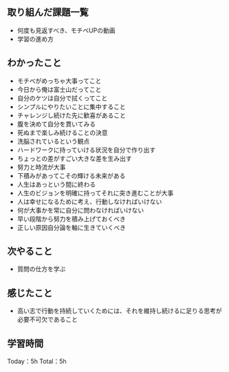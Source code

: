 ## 取り組んだ課題一覧
- 何度も見返すべき、モチベUPの動画
- 学習の進め方

## わかったこと
- モチベがめっちゃ大事ってこと
- 今日から俺は富士山だってこと
- 自分のケツは自分で拭くってこと
- シンプルにやりたいことに集中すること
- チャレンジし続けた先に歓喜があること
- 腹を決めて自分を貫いてみる
- 死ぬまで楽しみ続けることの決意
- 洗脳されているという観点
- ハードワークに持っていける状況を自分で作り出す
- ちょっとの差がすごい大きな差を生み出す
- 努力と時流が大事
- 下積みがあってこその輝ける未来がある
- 人生はあっという間に終わる
- 人生のビジョンを明確に持ってそれに突き進むことが大事
- 人は幸せになるために考え、行動しなければいけない
- 何が大事かを常に自分に問わなければいけない
- 早い段階から努力を積み上げておくべき
- 正しい原因自分論を軸に生きていくべき

## 次やること

- 質問の仕方を学ぶ

## 感じたこと

- 高い志で行動を持続していくためには、それを維持し続けるに足りる思考が必要不可欠であること

## 学習時間

Today：5h
Total：5h